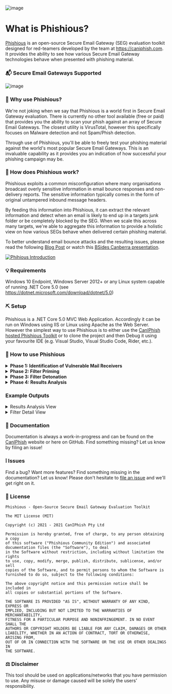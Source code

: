 ![image](https://user-images.githubusercontent.com/5109530/124600570-33cfe000-deaa-11eb-9ccf-438189f47467.png)


What is Phishious?
=======

[Phishious](https://caniphish.com/Phishious/Walkthrough) is an open-source Secure Email Gateway (SEG) evaluation toolkit designed for red-teamers developed by the team at https://caniphish.com. It provides the ability to see how various Secure Email Gateway technologies behave when presented with phishing material.

### 📬 Secure Email Gateways Supported
![image](https://user-images.githubusercontent.com/5109530/124600797-74c7f480-deaa-11eb-859d-a1126dce732f.png)

### 🧐 Why use Phishious?
We're not joking when we say that Phishious is a world first in Secure Email Gateway evaluation. There is currently no other tool available (free or paid) that provides you the ability to scan your phish against an array of Secure Email Gateways. The closest utility is VirusTotal, however this specifically focuses on Malware detection and not Spam/Phish detection.

Through use of Phishious, you'll be able to freely test your phishing material against the world's most popular Secure Email Gateways. This is an invaluable capability as it provides you an indication of how successful your phishing campaign may be.

### 🔩 How does Phishious work?
Phishious exploits a common misconfiguration where many organisations broadcast overly sensitive information in email bounce responses and non-delivery reports. The sensitive information typically comes in the form of original untampered inbound message headers. 

By feeding this information into Phishious, it can extract the relevant information and detect when an email is likely to end up in a targets junk folder or be completely blocked by the SEG. When we scale this across many targets, we're able to aggregate this information to provide a holistic view on how various SEGs behave when delivered certain phishing material.

To better understand email bounce attacks and the resulting issues, please read the following [Blog Post](https://caniphish.com/phishing-resources/blog/exposing-email-filters) or watch this [BSides Canberra presentation](https://youtu.be/wqRlVtRYwWQ).

[![Phihious Introduction](https://user-images.githubusercontent.com/5109530/138615411-56d9ab6b-af57-4aa3-91b5-7dc54a51b5ea.PNG)](https://www.youtube.com/watch?v=QZ9p4f6B5Ww)

### 💡 Requirements
Windows 10 Endpoint, Windows Server 2012+ or any Linux system capable of running .NET Core 5.0 (see https://dotnet.microsoft.com/download/dotnet/5.0)

### ⛏️ Setup
Phishious is a .NET Core 5.0 MVC Web Application. Accordingly it can be run on Windows using IIS or Linux using Apache as the Web Server. However the simplest way to use Phishious is to either use the [CanIPhish hosted Phishious Toolkit](https://caniphish.com/Phishious/Index) or to clone the project and then Debug it using your favourite IDE (e.g. Visual Studio, Visual Studio Code, Rider, etc.).

### 🏁 How to use Phishious
 <details>
          <summary><b>Phase 1: Identification of Vulnerable Mail Receivers</b></summary>
  <br />
           <p>As Phishious is designed to abuse public infrastructure, you need to identify a variety of targets who use differing mail security technologies <i>(e.g. Target 1 uses Sophos PureMessage, Target 2 uses Cisco IronPort, etc.)</i>. Identification of Vulnerable Mail Receivers can be found through manual analysis <i>(e.g. <a href="https://caniphish.com/Public/SupplyChain" target="_blank">CanIPhish Supply Chain Analysis</a> and <a href="https://caniphish.com/User/GlobalSupplyChain" target="_blank">CanIPhish Global Historic Search</a>)</i> or programmatic means <i>(e.g. <a href="https://caniphish.zendesk.com/hc/en-us/articles/4402066795919-API-Domain-Tools-Domain-Supply-Chain-Scan" target="_blank">CanIPhish Supply Chain API</a>)</i>.</p>
  <p><i>Reference: The accompanying images are of a CanIPhish Supply Chain Scan which shows a vulnerable <b>'Mail Receiver Supply Chain'</b> and a Global Historic Search filtering for a Vulnerable Mail Receiver</i></p>

<a href="https://caniphish.com/assets/images/SupplyChainScan.PNG" target="_blank"><img src="https://caniphish.com/assets/images/SupplyChainScan.PNG" class="img-fluid rounded-lg" style='height: 100%; width: 100%; object-fit: contain' /></a>
 <a href="https://user-images.githubusercontent.com/5109530/125622594-fd196233-83d5-45ef-b824-9fa1dead5aa4.PNG" target="_blank"><img src="https://user-images.githubusercontent.com/5109530/125622594-fd196233-83d5-45ef-b824-9fa1dead5aa4.PNG" class="img-fluid rounded-lg" style='height: 100%; width: 100%; object-fit: contain' /></a>
         </details>
         <details>
          <summary><b>Phase 2: Filter Priming</b></summary>
  <br />
  <p><b>Step 1.</b> Email <b>non-malicious content</b> to a non-existent address at various target domains where a bounce attack vulnerability exists and a known Secure Email Gateway (SEG) is in-use. <br /><i>Note: At this stage, only Amazon SES and Gmail have been tested for the receipt of bounce responses. Do not use Exchange Online.</i></p>
           <p>
           <i>Reference: The accompanying image is of an email (within Gmail) directed towards non-existent addresses at 15 targets. Each target was uniquely identified and selected for their differing Secure Email Gateway technologies.</i>
          </p>
  <a href="https://caniphish.com/assets/Phishious/Filter-Priming.png" target="_blank"><img src="https://caniphish.com/assets/Phishious/Filter-Priming.png" class="img-fluid rounded-lg" style='height: 100%; width: 100%; object-fit: contain' /></a>
  <p>
                                <b>Step 2.</b> Wait 180 seconds. Download all received bounce responses and then upload them to Phishious for Filter Priming. Upon Priming, you will see the status of all Secure Email Gateway technologies identified. For filter detonation (Phase 3), only these technologies will be targeted.
                            <p>
                                <i>Reference: The accompanying images show the email bounce responses being uploaded to Phishious and then the observed result of Filter Priming.</i>
                            </p>
  <a href="https://caniphish.com/assets/Phishious/Filter-Priming-Upload.png" target="_blank"><img src="https://caniphish.com/assets/Phishious/Filter-Priming-Upload.png" class="img-fluid rounded-lg" style='height: 100%; width: 100%; object-fit: contain' /></a>
  <a href="https://caniphish.com/assets/Phishious/Filter-Priming-Status.png" target="_blank"><img src="https://caniphish.com/assets/Phishious/Filter-Priming-Status.png" class="img-fluid rounded-lg" style='height: 100%; width: 100%; object-fit: contain' /></a>
         </details>
         <details>
          <summary><b>Phase 3: Filter Detonation</b></summary>
  <br />
           <p><b>Step 1.</b> Email <b>malicious content</b> to a non-existent address at the same target domains emailed in Phase 2. <br /><i>Note: At this stage, only Amazon SES and Gmail have been tested for the receipt of bounce responses. Do not use Exchange Online.</i></p>
<p>
                                <i>Reference: The accompanying image is of an email (within Gmail) directed towards the same non-existent addresses at targeted in Phase 2. Each target was uniquely identified and selected for their differing Secure Email Gateway technologies.</i>
                            </p>
   <a href="https://caniphish.com/assets/Phishious/Filter-Detonation.png" target="_blank"><img src="https://caniphish.com/assets/Phishious/Filter-Detonation.png" class="img-fluid rounded-lg" style='height: 100%; width: 100%; object-fit: contain' /></a>
  <p>
                                <b>Step 2.</b> Wait 180 seconds. Download all received bounce responses and then upload them to Phishious for Filter Detonation. Upon Detonation, you will see the status of all Secure Email Gateway technologies identified and whether the phish was blocked or remained undetected.
                            <p>
                                <i>Reference: The accompanying images show the email bounce responses being uploaded to Phishious and then the observed result of Filter Detonation.</i></p>
  <a href="https://caniphish.com/assets/Phishious/Filter-Detonation-Upload.png" target="_blank"><img src="https://caniphish.com/assets/Phishious/Filter-Detonation-Upload.png" class="img-fluid rounded-lg" style='height: 100%; width: 100%; object-fit: contain' /></a>
  <a href="https://caniphish.com/assets/Phishious/Filter-Detonation-Result.png" target="_blank"><img src="https://user-images.githubusercontent.com/5109530/125237690-7457af80-e329-11eb-99c5-4cfe9d419f75.PNG" class="img-fluid rounded-lg" style='height: 100%; width: 100%; object-fit: contain' /></a>
         </details>
         <details>
          <summary><b>Phase 4: Results Analysis</b></summary>
  <br />
           <p>Analyse the results to determine whether your phishing material was blocked or remained undetected. Click <b>'View Detail'</b> to gain insight into what text was analysed within the Email Headers and how this impacted the overall Phishious assessment.</p>
  <p>
                                <i>Reference: The accompanying images show the detailed view of two seperate SEG technologies. This view shows how Phishious analysed Email Headers to provide two seperate results from a single Phishing Email.</i>
                            </p>
  <a href="https://caniphish.com/assets/Phishious/Filter-Detonation-Result-Detail.png" target="_blank"><img src="https://caniphish.com/assets/Phishious/Filter-Detonation-Result-Detail.png" class="img-fluid rounded-lg" style='height: 100%; width: 100%; object-fit: contain' /></a>
  <a href="https://caniphish.com/assets/Phishious/Filter-Detonation-Result-Detail-2.png" target="_blank"><img src="https://caniphish.com/assets/Phishious/Filter-Detonation-Result-Detail-2.png" class="img-fluid rounded-lg" style='height: 100%; width: 100%; object-fit: contain' /></a>
         </details>

### Example Outputs
<details>
           <summary>Results Analysis View</summary>
          <br />
           <a href="https://caniphish.com/assets/Phishious/Filter-Detonation-Result.png" target="_blank"><img src="https://caniphish.com/assets/Phishious/Filter-Detonation-Result.png" class="img-fluid rounded-lg" style='height: 100%; width: 100%; object-fit: contain' /></a>
         </details>
         <details>
           <summary>Filter Detail View</summary>
          <h4>Trend Micro HES</h4>
           <a href="https://caniphish.com/assets/Phishious/Filter-Detonation-Result-Detail.png" target="_blank"><img src="https://caniphish.com/assets/Phishious/Filter-Detonation-Result-Detail.png" class="img-fluid rounded-lg" style='height: 100%; width: 100%; object-fit: contain' /></a>
          <h4>Exchange Online Protection</h4>
           <a href="https://caniphish.com/assets/Phishious/Filter-Detonation-Result-Detail-2.png" target="_blank"><img src="https://caniphish.com/assets/Phishious/Filter-Detonation-Result-Detail-2.png" class="img-fluid rounded-lg" style='height: 100%; width: 100%; object-fit: contain' /></a>
         </details>

### 📜 Documentation

Documentation is always a work-in-progress and can be found on the [CanIPhish](https://caniphish.com/Phishious/Walkthrough) website or here on GitHub. Find something missing? Let us know by filing an issue!


### ❕ Issues

Find a bug? Want more features? Find something missing in the documentation? Let us know! Please don't hesitate to [file an issue](https://github.com/Rices/Phishious/issues/new) and we'll get right on it.

### 📝 License
```
Phishious - Open-Source Secure Email Gateway Evaluation Toolkit

The MIT License (MIT)

Copyright (c) 2021 - 2021 CanIPhish Pty Ltd

Permission is hereby granted, free of charge, to any person obtaining a copy
of this software ("Phishious Community Edition") and associated documentation files (the "Software"), to deal
in the Software without restriction, including without limitation the rights
to use, copy, modify, merge, publish, distribute, sublicense, and/or sell
copies of the Software, and to permit persons to whom the Software is
furnished to do so, subject to the following conditions:

The above copyright notice and this permission notice shall be included in
all copies or substantial portions of the Software.

THE SOFTWARE IS PROVIDED "AS IS", WITHOUT WARRANTY OF ANY KIND, EXPRESS OR
IMPLIED, INCLUDING BUT NOT LIMITED TO THE WARRANTIES OF MERCHANTABILITY,
FITNESS FOR A PARTICULAR PURPOSE AND NONINFRINGEMENT. IN NO EVENT SHALL THE
AUTHORS OR COPYRIGHT HOLDERS BE LIABLE FOR ANY CLAIM, DAMAGES OR OTHER
LIABILITY, WHETHER IN AN ACTION OF CONTRACT, TORT OR OTHERWISE, ARISING FROM,
OUT OF OR IN CONNECTION WITH THE SOFTWARE OR THE USE OR OTHER DEALINGS IN
THE SOFTWARE.
```

### ⚖️ Disclaimer
This tool should be used on applications/networks that you have permission to use. Any misuse or damage caused will be solely the users’ responsibility.
